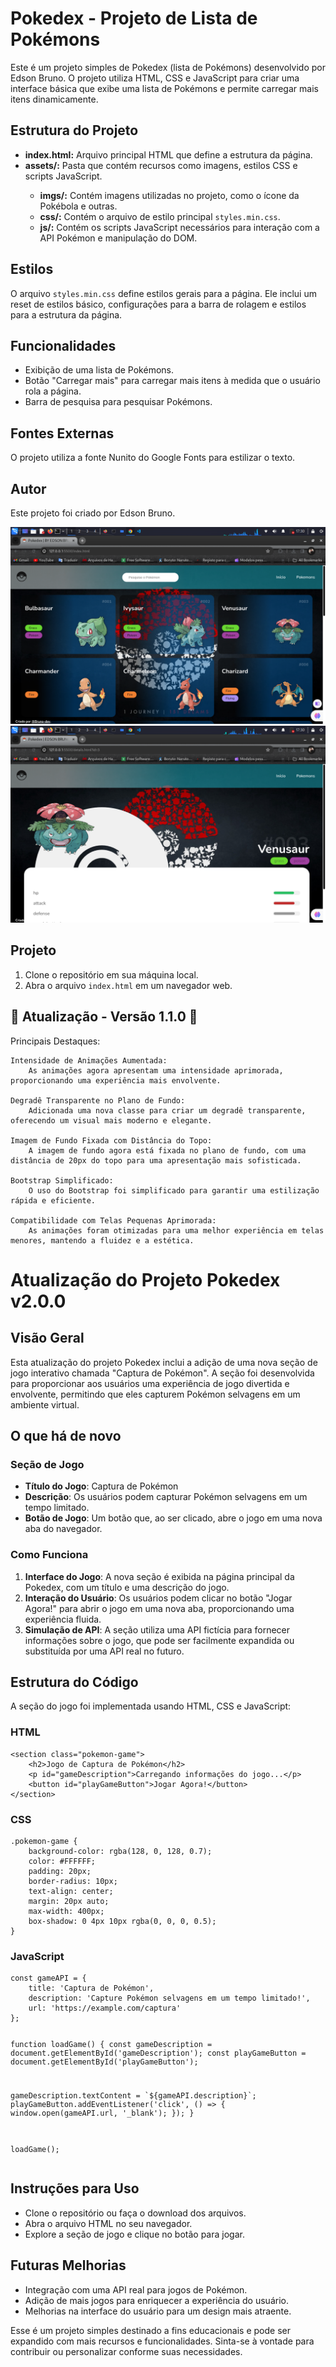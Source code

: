  <h1>Pokedex - Projeto de Lista de Pokémons</h1>

   <p>Este é um projeto simples de Pokedex (lista de Pokémons) desenvolvido por Edson Bruno. O projeto utiliza HTML, CSS e JavaScript para criar uma interface básica que exibe uma lista de Pokémons e permite carregar mais itens dinamicamente.</p>

  <h2>Estrutura do Projeto</h2>
 <ul>
  <li><strong>index.html:</strong> Arquivo principal HTML que define a estrutura da página.</li>
  <li><strong>assets/:</strong> Pasta que contém recursos como imagens, estilos CSS e scripts JavaScript.</li>
  <ul>
  <li><strong>imgs/:</strong> Contém imagens utilizadas no projeto, como o ícone da Pokébola e outras.</li>
  <li><strong>css/:</strong> Contém o arquivo de estilo principal <code>styles.min.css</code>.</li>
  <li><strong>js/:</strong> Contém os scripts JavaScript necessários para interação com a API Pokémon e manipulação do DOM.</li>
  </ul>
 </ul>

 <h2>Estilos</h2>

  <p>O arquivo <code>styles.min.css</code> define estilos gerais para a página. Ele inclui um reset de estilos básico, configurações para a barra de rolagem e estilos para a estrutura da página.</p>

  <h2>Funcionalidades</h2>
   <ul>
   <li>Exibição de uma lista de Pokémons.</li>
   <li>Botão "Carregar mais" para carregar mais itens à medida que o usuário rola a página.</li>
   <li>Barra de pesquisa para pesquisar Pokémons.</li>
   </ul>

  <h2>Fontes Externas</h2>

  <p>O projeto utiliza a fonte Nunito do Google Fonts para estilizar o texto.</p>
   <h2>Autor</h2>

  <p>Este projeto foi criado por Edson Bruno.</p>

   <img src='./a.png' alt=''>
   <br>
   <img src='./b.png' alt=''>

   <h2>Projeto</h2>

  <ol>
  <li>Clone o repositório em sua máquina local.</li>
  <li>Abra o arquivo <code>index.html</code> em um navegador web.</li>
 </ol>
 
 <h2> 🚀 Atualização - Versão 1.1.0 🌟</h2>

Principais Destaques:

    Intensidade de Animações Aumentada:
        As animações agora apresentam uma intensidade aprimorada, proporcionando uma experiência mais envolvente.

    Degradê Transparente no Plano de Fundo:
        Adicionada uma nova classe para criar um degradê transparente, oferecendo um visual mais moderno e elegante.

    Imagem de Fundo Fixada com Distância do Topo:
        A imagem de fundo agora está fixada no plano de fundo, com uma distância de 20px do topo para uma apresentação mais sofisticada.

    Bootstrap Simplificado:
        O uso do Bootstrap foi simplificado para garantir uma estilização rápida e eficiente.

    Compatibilidade com Telas Pequenas Aprimorada:
        As animações foram otimizadas para uma melhor experiência em telas menores, mantendo a fluidez e a estética.



  <h1>Atualização do Projeto Pokedex v2.0.0</h1>

   <h2>Visão Geral</h2>
    <p>
        Esta atualização do projeto Pokedex inclui a adição de uma nova seção de jogo interativo chamada "Captura de Pokémon". A seção foi desenvolvida para proporcionar aos usuários uma experiência de jogo divertida e envolvente, permitindo que eles capturem Pokémon selvagens em um ambiente virtual.
    </p>

   <h2>O que há de novo</h2>

   <h3>Seção de Jogo</h3>
    <ul>
        <li><strong>Título do Jogo</strong>: Captura de Pokémon</li>
        <li><strong>Descrição</strong>: Os usuários podem capturar Pokémon selvagens em um tempo limitado.</li>
        <li><strong>Botão de Jogo</strong>: Um botão que, ao ser clicado, abre o jogo em uma nova aba do navegador.</li>
    </ul>

   <h3>Como Funciona</h3>
    <ol>
        <li><strong>Interface do Jogo</strong>: A nova seção é exibida na página principal da Pokedex, com um título e uma descrição do jogo.</li>
        <li><strong>Interação do Usuário</strong>: Os usuários podem clicar no botão "Jogar Agora!" para abrir o jogo em uma nova aba, proporcionando uma experiência fluida.</li>
        <li><strong>Simulação de API</strong>: A seção utiliza uma API fictícia para fornecer informações sobre o jogo, que pode ser facilmente expandida ou substituída por uma API real no futuro.</li>
    </ol>

   <h2>Estrutura do Código</h2>
    <p>A seção do jogo foi implementada usando HTML, CSS e JavaScript:</p>

   <h3>HTML</h3>
    <pre><code>&lt;section class="pokemon-game"&gt;
    &lt;h2&gt;Jogo de Captura de Pokémon&lt;/h2&gt;
    &lt;p id="gameDescription"&gt;Carregando informações do jogo...&lt;/p&gt;
    &lt;button id="playGameButton"&gt;Jogar Agora!&lt;/button&gt;
&lt;/section&gt;</code></pre>

   <h3>CSS</h3>
    <pre><code>.pokemon-game {
    background-color: rgba(128, 0, 128, 0.7);
    color: #FFFFFF;
    padding: 20px;
    border-radius: 10px;
    text-align: center;
    margin: 20px auto;
    max-width: 400px;
    box-shadow: 0 4px 10px rgba(0, 0, 0, 0.5);
}</code></pre>

   <h3>JavaScript</h3>
    <pre><code>const gameAPI = {
    title: 'Captura de Pokémon',
    description: 'Capture Pokémon selvagens em um tempo limitado!',
    url: 'https://example.com/captura'
};

function loadGame() {
    const gameDescription = document.getElementById('gameDescription');
    const playGameButton = document.getElementById('playGameButton');

   gameDescription.textContent = \`\${gameAPI.description}\`;
    playGameButton.addEventListener('click', () => {
        window.open(gameAPI.url, '_blank');
    });
}

loadGame();</code></pre>

   <h2>Instruções para Uso</h2>
    <ul>
        <li>Clone o repositório ou faça o download dos arquivos.</li>
        <li>Abra o arquivo HTML no seu navegador.</li>
        <li>Explore a seção de jogo e clique no botão para jogar.</li>
    </ul>

   <h2>Futuras Melhorias</h2>
   <ul>
        <li>Integração com uma API real para jogos de Pokémon.</li>
        <li>Adição de mais jogos para enriquecer a experiência do usuário.</li>
        <li>Melhorias na interface do usuário para um design mais atraente.</li>
    </ul>

 <p>Esse é um projeto simples destinado a fins educacionais e pode ser expandido com mais recursos e funcionalidades. Sinta-se à vontade para contribuir ou personalizar conforme suas necessidades.</p>
